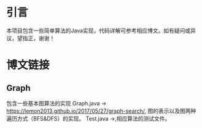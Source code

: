 # 引言
本项目包含一些简单算法的Java实现，代码详解可参考相应博文。如有疑问或异议，望指正，谢谢！
# 博文链接
## Graph
包含一些基本图算法的实现
Graph.java -> https://lemon2013.github.io/2017/05/27/graph-search/, 图的表示以及图两种遍历方式（BFS&DFS）的实现。
Test.java ->,相应算法的测试文件。


